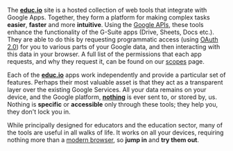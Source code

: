 The __[educ.io](https://educ.io)__ site is a hosted collection of web tools that integrate with Google Apps. Together, they form a platform for making complex tasks __easier__, __faster__ and more __intuitive__. Using the [Google APIs](https://en.wikipedia.org/wiki/Google_APIs), these tools enhance the functionality of the G-Suite apps (Drive, Sheets, Docs etc.). They are able to do this by requesting programmatic access (using [OAuth 2.0](https://developers.google.com/identity/protocols/OAuth2)) for you to various parts of your Google data, and then interacting with this data in your browser. A full list of the permissions that each app requests, and why they request it, can be found on our [scopes](/scopes/) page.

Each of the __[educ.io](https://educ.io)__ apps work independently and provide a particular set of features. Perhaps their most valuable asset is that they act as a transparent layer over the existing Google Services. All your data remains on your device, and the Google platform, __[nothing](/about/#privacy)__ is ever sent to, or stored by, us. Nothing is __specific__ or __accessible__ only through these tools; they help you, they don't lock you in.

While principally designed for educators and the education sector, many of the tools are useful in all walks of life. It works on all your devices, requiring nothing more than a [modern browser](/requirements/), so __jump in__ and __try them out__.